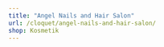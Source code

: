 ```yaml
---
title: "Angel Nails and Hair Salon"
url: /cloquet/angel-nails-and-hair-salon/
shop: Kosmetik
---
```

